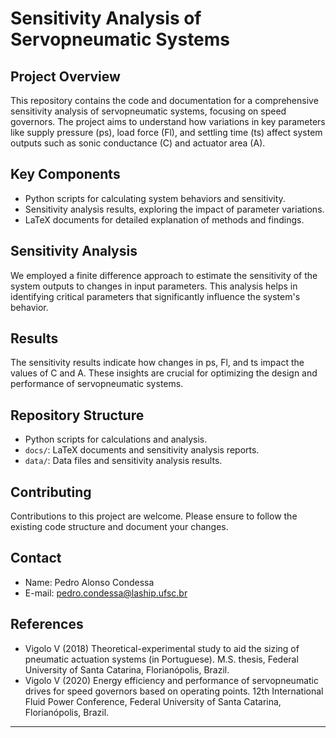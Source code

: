 # Sensitivity Analysis of Servopneumatic Systems

## Project Overview
This repository contains the code and documentation for a comprehensive sensitivity analysis of servopneumatic systems, focusing on speed governors. The project aims to understand how variations in key parameters like supply pressure (ps), load force (Fl), and settling time (ts) affect system outputs such as sonic conductance (C) and actuator area (A).

## Key Components
- Python scripts for calculating system behaviors and sensitivity.
- Sensitivity analysis results, exploring the impact of parameter variations.
- LaTeX documents for detailed explanation of methods and findings.

## Sensitivity Analysis
We employed a finite difference approach to estimate the sensitivity of the system outputs to changes in input parameters. This analysis helps in identifying critical parameters that significantly influence the system's behavior.

## Results
The sensitivity results indicate how changes in ps, Fl, and ts impact the values of C and A. These insights are crucial for optimizing the design and performance of servopneumatic systems.

## Repository Structure
- Python scripts for calculations and analysis.
- `docs/`: LaTeX documents and sensitivity analysis reports.
- `data/`: Data files and sensitivity analysis results.

## Contributing
Contributions to this project are welcome. Please ensure to follow the existing code structure and document your changes.

## Contact
- Name: Pedro Alonso Condessa
- E-mail: pedro.condessa@laship.ufsc.br

## References
- Vigolo V (2018) Theoretical-experimental study to aid the sizing of pneumatic actuation systems (in Portuguese). M.S. thesis, Federal University of Santa Catarina, Florianópolis, Brazil.
- Vigolo V (2020) Energy efficiency and performance of servopneumatic drives for speed governors based on operating points. 12th International Fluid Power Conference, Federal
University of Santa Catarina, Florianópolis, Brazil.

---

